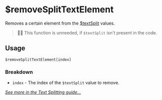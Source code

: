 # $removeSplitTextElement
Removes a certain element from the [$textSplit](https://nilpointer-software.github.io/bdfd-wiki/bdscript/textSplit.html) values.
> 🧙‍♂️ This function is unneeded, if `$textSplit` isn't present in the code.

## Usage
```
$removeSplitTextElement[index]
```

### Breakdown
- `index` - The index of the `$textSplit` value to remove.

[*See more in the Text Splitting guide...*](https://nilpointer-software.github.io/bdfd-wiki/guides/textSplitting.html)
